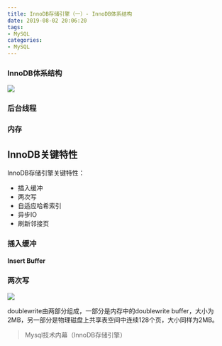 ```yaml
---
title: InnoDB存储引擎（一）- InnoDB体系结构
date: 2019-08-02 20:06:20
tags:
- MySQL
categories:
- MySQL
---
```


### InnoDB体系结构

![](https://i.imgur.com/uMvsQ0Z.png)

### 后台线程

### 内存



## InnoDB关键特性

InnoDB存储引擎关键特性：

* 插入缓冲
* 两次写
* 自适应哈希索引
* 异步IO
* 刷新邻接页

### 插入缓冲


#### Insert Buffer





### 两次写


![](https://i.imgur.com/LpnbgZh.png)

doublewrite由两部分组成，一部分是内存中的doublewrite buffer，大小为2MB，另一部分是物理磁盘上共享表空间中连续128个页，大小同样为2MB。





> Mysql技术内幕（InnoDB存储引擎）


